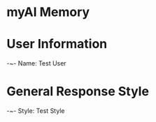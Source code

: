 # myAI Memory

# User Information
-~- Name: Test User

# General Response Style
-~- Style: Test Style